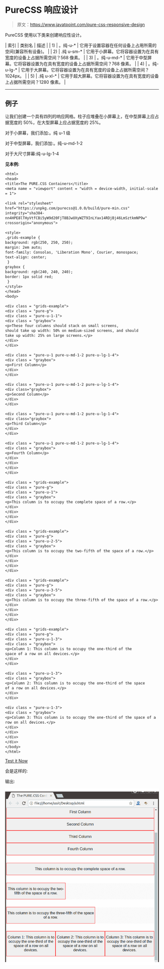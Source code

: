 # PureCSS 响应设计

> 原文：<https://www.javatpoint.com/pure-css-responsive-design>

PureCSS 使用以下类来创建响应性设计。

| 索引 | 类别名 | 描述 |
| 1) | 。纯-u-* | 它用于设置容器在任何设备上占用所需的空间(兼容所有设备)。 |
| 2) | .纯 u-sm-* | 它用于小屏幕。它将容器设置为在具有宽度的设备上占据所需空间？568 像素。 |
| 3) | 。纯-u-md-* | 它用于中型屏幕。它将容器设置为在具有宽度的设备上占据所需空间？768 像素。 |
| 4) | 。纯-u-lg-* | 它用于大屏幕。它将容器设置为在具有宽度的设备上占据所需空间？1024px。 |
| 5) | .纯 u-xl-* | 它用于超大屏幕。它将容器设置为在具有宽度的设备上占据所需空间？1280 像素。 |

* * *

## 例子

让我们创建一个具有四列的响应网格。柱子应堆叠在小屏幕上，在中型屏幕上应占据宽度的 50%，在大型屏幕上应占据宽度的 25%。

对于小屏幕，我们添加:。纯 u-1 级

对于中型屏幕，我们添加:。纯-u-md-1-2

对于大尺寸屏幕:纯-u-lg-1-4

**见本例:**

```
<html>
<head>
<title>The PURE.CSS Containers</title>
<meta name = "viewport" content = "width = device-width, initial-scale = 1">

<link rel="stylesheet" 
href="https://unpkg.com/purecss@1.0.0/build/pure-min.css" 
integrity="sha384-nn4HPE8lTHyVtfCBi5yW9d20FjT8BJwUXyWZT9InLYax14RDjBj46LmSztkmNP9w" 
crossorigin="anonymous">

<style>
.grids-example {
background: rgb(250, 250, 250);
margin: 2em auto;            
font-family: Consolas, 'Liberation Mono', Courier, monospace;
text-align: center;					
 }	
graybox {
background: rgb(240, 240, 240);
border: 1px solid red;			
 }	
</style>
</head>
<body>

<div class = "grids-example">       	  
<div class = "pure-g">
<div class = "pure-u-1-1">
<div class = "graybox">
<p>These four columns should stack on small screens,
should take up width: 50% on medium-sized screens, and should
take up width: 25% on large screens.</p>
</div>
</div>

<div class = "pure-u-1 pure-u-md-1-2 pure-u-lg-1-4">
<div class = "graybox">
<p>First Column</p>
</div>
</div>

<div class = "pure-u-1 pure-u-md-1-2 pure-u-lg-1-4">
<div class="graybox">
<p>Second Column</p>
</div>
</div>

<div class = "pure-u-1 pure-u-md-1-2 pure-u-lg-1-4">
<div class="graybox">
<p>Third Column</p>
</div>
</div>

<div class = "pure-u-1 pure-u-md-1-2 pure-u-lg-1-4">
<div class = "graybox">
<p>Fourth Column</p>
</div>
</div>
</div>
</div>

<div class = "grids-example">
<div class = "pure-g">
<div class = "pure-u-1">
<div class = "graybox">
<p>This column is to occupy the complete space of a row.</p>
</div>
</div>
</div>
</div>

<div class = "grids-example">
<div class = "pure-g">
<div class = "pure-u-2-5">
<div class = "graybox">
<p>This column is to occupy the two-fifth of the space of a row.</p>
</div>
</div>
</div>
</div>

<div class = "grids-example">
<div class = "pure-g">
<div class = "pure-u-3-5">
<div class = "graybox">
<p>This column is to occupy the three-fifth of the space of a row.</p>
</div>
</div>
</div>
</div>   

<div class = "grids-example">
<div class = "pure-g">
<div class = "pure-u-1-3">
<div class = "graybox">
<p>Column 1: This column is to occupy the one-third of the
space of a row on all devices.</p>
</div>
</div>

<div class = "pure-u-1-3">
<div class = "graybox">
<p>Column 2: This column is to occupy the one-third of the space
of a row on all devices.</p>
</div>
</div>

<div class = "pure-u-1-3">
<div class = "graybox">
<p>Column 3: This column is to occupy the one-third of the space of a
row on all devices.</p>
</div>
</div>
</div>
</div>	
</body>
</html>

```

[Test it Now](https://www.javatpoint.com/oprweb/test.jsp?filename=purecssresponsivedesign1)

会是这样的:

输出:

![PureCSS Responsive Design 1](img/798de0b7f49bf43bc435edd56b4099fe.png)